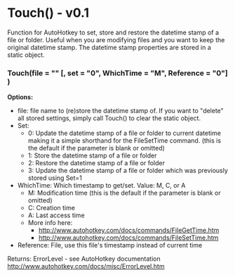 # Touch() - v0.1

Function for AutoHotkey to set, store and restore the datetime stamp of a file or
folder. Useful when you are modifying files and you want to keep the original datetime
stamp. The datetime stamp properties are stored in a static object.

### Touch(file = "" [, set = "0", WhichTime = "M", Reference = "0"] )

**Options:**

* file: file name to (re)store the datetime stamp of. If you want to "delete" all stored settings, simply call Touch() to clear the static object.
* Set:
	* 0: Update the datetime stamp of a file or folder to current datetime making it a simple shorthand for the FileSetTime command. (this is the default if the parameter is blank or omitted)
	* 1: Store the datetime stamp of a file or folder
	* 2: Restore the datetime stamp of a file or folder
	* 3: Update the datetime stamp of a file or folder which was previously stored using Set=1
* WhichTime: Which timestamp to get/set. Value: M, C, or A
	* M: Modification time (this is the default if the parameter is blank or omitted)
	* C: Creation time
	* A: Last access time 
	* More info here:
		- <http://www.autohotkey.com/docs/commands/FileGetTime.htm>
		- <http://www.autohotkey.com/docs/commands/FileSetTime.htm>
* Reference: File, use this file's timestamp instead of current time

Returns: ErrorLevel - see AutoHotkey documentation <http://www.autohotkey.com/docs/misc/ErrorLevel.htm>

